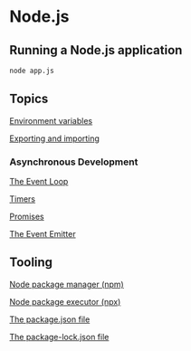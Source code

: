 # Node.js

## Running a Node.js application
```Bash
node app.js
```

## Topics
[Environment variables](env-var.md)

[Exporting and importing](export.md)

### Asynchronous Development

[The Event Loop](event-loop.md)

[Timers](timers.md)

[Promises](promises.md)

[The Event Emitter](event-emitter.md)


## Tooling
[Node package manager (npm)](npm.md)

[Node package executor (npx)](npx.md)

[The package.json file](package-json.md)

[The package-lock.json file](package-lock-json.md)
